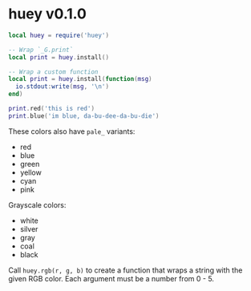 # huey v0.1.0

```lua
local huey = require('huey')

-- Wrap `_G.print`
local print = huey.install()

-- Wrap a custom function
local print = huey.install(function(msg)
  io.stdout:write(msg, '\n')
end)

print.red('this is red')
print.blue('im blue, da-bu-dee-da-bu-die')
```

These colors also have `pale_` variants:
- red
- blue
- green
- yellow
- cyan
- pink

Grayscale colors:
- white
- silver
- gray
- coal
- black

Call `huey.rgb(r, g, b)` to create a function
that wraps a string with the given RGB color.
Each argument must be a number from 0 - 5.

